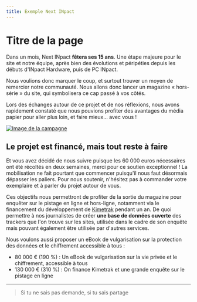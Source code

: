 ```yaml
---
title: Exemple Next INpact
---
```

# Titre de la page

Dans un mois, Next INpact **fêtera ses 15 ans**. Une étape majeure pour le site et notre équipe, après bien des évolutions et péripéties depuis les débuts d'INpact Hardware, puis de PC INpact.

Nous voulions donc marquer le coup, et surtout trouver un moyen de remercier notre communauté. Nous allons donc lancer un magazine « hors-série » du site, qui symbolisera ce cap passé à vos côtés.

Lors des échanges autour de ce projet et de nos réflexions, nous avons rapidement constaté que nous pouvions profiter des avantages du média papier pour aller plus loin, et faire mieux... avec vous !

[![Image de la campagne](https://cdn3.nextinpact.com/dlx/68747470733A2F2F63646E322E6E657874696E706163742E636F6D2F696D616765732F62642F776964652D6C696E6B65642D6D656469612F31393736372E6A7067)](https://fr.ulule.com/next-inpact/)

## Le projet est financé, mais tout reste à faire
Et vous avez décidé de nous suivre puisque les 60 000 euros nécessaires ont été récoltés en deux semaines, merci pour ce soutien exceptionnel ! La mobilisation ne fait pourtant que commencer puisqu'il nous faut désormais dépasser les paliers. Pour nous soutenir, n'hésitez pas à commander votre exemplaire et à parler du projet autour de vous.

Ces objectifs nous permettront de profiter de la sortie du magazine pour enquêter sur le pistage en ligne et hors-ligne, notamment via le financement du développement de [Kimetrak](http://www.kimetrak.fr) pendant un an. De quoi permettre à nos journalistes de créer **une base de données ouverte** des trackers que l'on trouve sur les sites, utilisée dans le cadre de son enquête mais pouvant également être utilisée par d'autres services.

Nous voulons aussi proposer un eBook de vulgarisation sur la protection des données et le chiffrement accessible à tous :

* 80 000 € (190 %) : Un eBook de vulgarisation sur la vie privée et le chiffrement, accessible à tous
* 130 000 € (310 %) : On finance Kimetrak et une grande enquête sur le pistage en ligne

---
> Si tu ne sais pas demande, si tu sais partage
